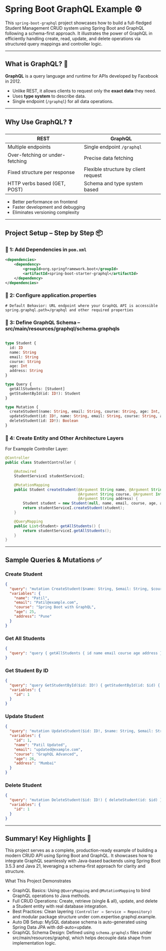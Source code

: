 # Spring Boot GraphQL Example ⚙️

This `spring-boot-graphql` project showcases how to build a full-fledged Student Management CRUD system using Spring Boot and GraphQL following a schema-first approach.
It illustrates the power of GraphQL in efficiently handling create, read, update, and delete operations via structured query mappings and controller logic.

---

## What is GraphQL? 📘 

**GraphQL** is a query language and runtime for APIs developed by Facebook in 2012.

- Unlike REST, it allows clients to request only the **exact data** they need.
- Uses **type system** to describe data.
- Single endpoint (`/graphql`) for all data operations.

---

## Why Use GraphQL? ❓ 

| REST                            | GraphQL                                  |
|---------------------------------|-------------------------------------------|
| Multiple endpoints              | Single endpoint `/graphql`               |
| Over-fetching or under-fetching| Precise data fetching                    |
| Fixed structure per response    | Flexible structure by client request     |
| HTTP verbs based (GET, POST)    | Schema and type system based             |

- Better performance on frontend
- Faster development and debugging
- Eliminates versioning complexity

---
## Project Setup – Step by Step 📦 

### 🔹 1: Add Dependencies in `pom.xml`

  ```xml
  <dependencies>
      <dependency>
          <groupId>org.springframework.boot</groupId>
          <artifactId>spring-boot-starter-graphql</artifactId>
      </dependency>
  </dependencies>
  ```

### 🔹 2: Configure application.properties
 
  ```properties
  # Default Behavior: URL endpoint where your GraphQL API is accessible
  spring.graphql.path=/graphql and other required properties
  ```

### 🔹 3: Define GraphQL Schema – src/main/resources/graphql/schema.graphqls

  ```graphql
  
  type Student {
    id: ID
    name: String
    email: String
    course: String
    age: Int
    address: String
  }
  
  type Query {
    getAllStudents: [Student]
    getStudentById(id: ID!): Student
  }
  
  type Mutation {
    createStudent(name: String, email: String, course: String, age: Int, address: String): Student
    updateStudent(id: ID!, name: String, email: String, course: String, age: Int, address: String): Student
    deleteStudent(id: ID!): Boolean
  }
  ```

### 🔹 4: Create Entity and Other Architecture Layers

For Exampple Controller Layer:

```java
@Controller
public class StudentController {

    @Autowired
    StudentServiceI studentServiceI;

    @MutationMapping
    public Student createStudent(@Argument String name, @Argument String email,
                                 @Argument String course, @Argument Integer age,
                                 @Argument String address) {
        Student student = new Student(null, name, email, course, age, address);
        return studentServiceI.createStudent(student);
    }

    @QueryMapping
    public List<Student> getAllStudents() {
        return studentServiceI.getAllStudents();
    }
}
```
---

## Sample Queries & Mutations ✅ 

### Create Student

  ```json
  {
    "query": "mutation CreateStudent($name: String, $email: String, $course: String, $age: Int, $address: String) { createStudent(name: $name, email: $email, course: $course, age: $age, address: $address) { id name email course age address } }",
    "variables": {
      "name": "Patil",
      "email": "Patil@example.com",
      "course": "Spring Boot with GraphQL",
      "age": 25,
      "address": "Pune"
    }
  }
  ```

### Get All Students 
 
  ```json 
  {
    "query": "query { getAllStudents { id name email course age address } }"
  }
  ```

### Get Student By ID 

  ```json
  {
    "query": "query GetStudentById($id: ID!) { getStudentById(id: $id) { id name email course age address } }",
    "variables": {
      "id": 1
    }
  }
  ```
 
### Update Student

  ```json
  {
    "query": "mutation UpdateStudent($id: ID!, $name: String, $email: String, $course: String, $age: Int, $address: String) { updateStudent(id: $id, name: $name, email: $email, course: $course, age: $age, address: $address) { id name email course age address } }",
    "variables": {
      "id": 1,
      "name": "Patil Updated",
      "email": "updated@example.com",
      "course": "GraphQL Advanced",
      "age": 26,
      "address": "Mumbai"
    }
  }
  ```
 
### Delete Student 

  ```json
  {
    "query": "mutation DeleteStudent($id: ID!) { deleteStudent(id: $id) }",
    "variables": {
      "id": 1
    }
  }
  ```

--- 

 ## Summary! Key Highlights 📌 

This project serves as a complete, production-ready example of building a modern CRUD API using Spring Boot and GraphQL. It showcases how to integrate GraphQL seamlessly with Java-based backends using Spring Boot 3.5.3 and Java 21, leveraging a schema-first approach for clarity and structure. 

What This Project Demonstrates 
- GraphQL Basics: Using `@QueryMapping` and `@MutationMapping` to bind GraphQL operations to Java methods.
-  Full CRUD Operations: Create, retrieve (single & all), update, and delete a Student entity with real database integration.
- Best Practices: Clean layering `(Controller → Service → Repository)` and modular package structure under com.expertise.graphql.example.
- Auto DB Setup: MySQL database schema is auto-generated using Spring Data JPA with ddl-auto=update.
- GraphQL Schema Design: Defined using `schema.graphqls` files under src/main/resources/graphql, which helps decouple data shape from implementation logic.
